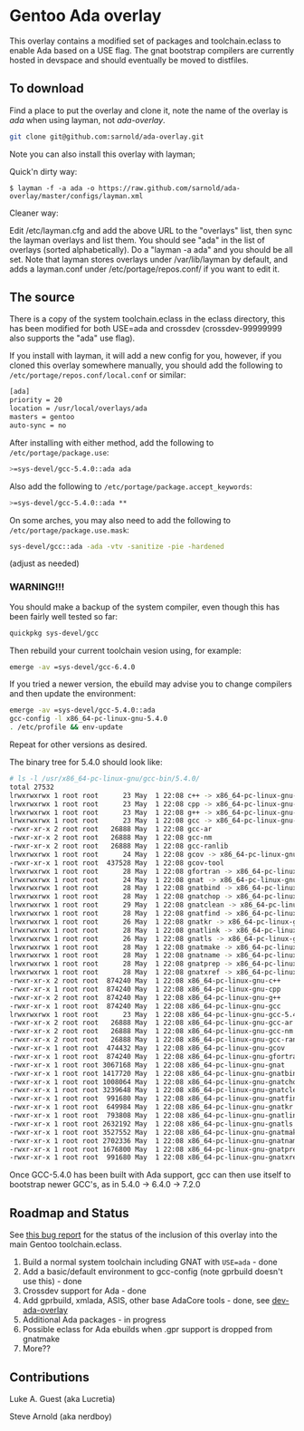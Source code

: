 # Gentoo Ada overlay

This overlay contains a modified set of packages and toolchain.eclass to enable
Ada based on a USE flag.  The gnat bootstrap compilers are currently hosted in
devspace and should eventually be moved to distfiles.

## To download

Find a place to put the overlay and clone it, note the name of the overlay is
*ada* when using layman, not *ada-overlay*.

```bash
git clone git@github.com:sarnold/ada-overlay.git
```

Note you can also install this overlay with layman;

Quick'n dirty way:

```
$ layman -f -a ada -o https://raw.github.com/sarnold/ada-overlay/master/configs/layman.xml
```

Cleaner way:

Edit /etc/layman.cfg and add the above URL to the "overlays" list, then sync
the layman overlays and list them.  You should see "ada" in the list of
overlays (sorted alphabetically).  Do a "layman -a ada" and you should be all
set.  Note that layman stores overlays under /var/lib/layman by default, and
adds a layman.conf under /etc/portage/repos.conf/ if you want to edit it.

## The source

There is a copy of the system toolchain.eclass in the eclass directory, this
has been modified for both USE=ada and crossdev (crossdev-99999999 also supports
the "ada" use flag).

If you install with layman, it will add a new config for you, however, if
you cloned this overlay somewhere manually, you should add the following to
```/etc/portage/repos.conf/local.conf``` or similar:

```bash
[ada]
priority = 20
location = /usr/local/overlays/ada
masters = gentoo
auto-sync = no
```

After installing with either method, add the following to
```/etc/portage/package.use```:

```bash
>=sys-devel/gcc-5.4.0::ada ada
```

Also add the following to ```/etc/portage/package.accept_keywords```:

```bash
>=sys-devel/gcc-5.4.0::ada **
```

On some arches, you may also need to add the following to
```/etc/portage/package.use.mask```:

```bash
sys-devel/gcc::ada -ada -vtv -sanitize -pie -hardened
```
(adjust as needed)

### WARNING!!!

You should make a backup of the system compiler, even though this has been
fairly well tested so far:

```bash
quickpkg sys-devel/gcc
```

Then rebuild your current toolchain vesion using, for example:

```bash
emerge -av =sys-devel/gcc-6.4.0
```

If you tried a newer version, the ebuild may advise you to change compilers
and then update the environment:

```bash
emerge -av =sys-devel/gcc-5.4.0::ada
gcc-config -l x86_64-pc-linux-gnu-5.4.0
. /etc/profile && env-update
```

Repeat for other versions as desired.

The binary tree for 5.4.0 should look like:

```bash
# ls -l /usr/x86_64-pc-linux-gnu/gcc-bin/5.4.0/
total 27532
lrwxrwxrwx 1 root root      23 May  1 22:08 c++ -> x86_64-pc-linux-gnu-c++
lrwxrwxrwx 1 root root      23 May  1 22:08 cpp -> x86_64-pc-linux-gnu-cpp
lrwxrwxrwx 1 root root      23 May  1 22:08 g++ -> x86_64-pc-linux-gnu-g++
lrwxrwxrwx 1 root root      23 May  1 22:08 gcc -> x86_64-pc-linux-gnu-gcc
-rwxr-xr-x 2 root root   26888 May  1 22:08 gcc-ar
-rwxr-xr-x 2 root root   26888 May  1 22:08 gcc-nm
-rwxr-xr-x 2 root root   26888 May  1 22:08 gcc-ranlib
lrwxrwxrwx 1 root root      24 May  1 22:08 gcov -> x86_64-pc-linux-gnu-gcov
-rwxr-xr-x 1 root root  437528 May  1 22:08 gcov-tool
lrwxrwxrwx 1 root root      28 May  1 22:08 gfortran -> x86_64-pc-linux-gnu-gfortran
lrwxrwxrwx 1 root root      24 May  1 22:08 gnat -> x86_64-pc-linux-gnu-gnat
lrwxrwxrwx 1 root root      28 May  1 22:08 gnatbind -> x86_64-pc-linux-gnu-gnatbind
lrwxrwxrwx 1 root root      28 May  1 22:08 gnatchop -> x86_64-pc-linux-gnu-gnatchop
lrwxrwxrwx 1 root root      29 May  1 22:08 gnatclean -> x86_64-pc-linux-gnu-gnatclean
lrwxrwxrwx 1 root root      28 May  1 22:08 gnatfind -> x86_64-pc-linux-gnu-gnatfind
lrwxrwxrwx 1 root root      26 May  1 22:08 gnatkr -> x86_64-pc-linux-gnu-gnatkr
lrwxrwxrwx 1 root root      28 May  1 22:08 gnatlink -> x86_64-pc-linux-gnu-gnatlink
lrwxrwxrwx 1 root root      26 May  1 22:08 gnatls -> x86_64-pc-linux-gnu-gnatls
lrwxrwxrwx 1 root root      28 May  1 22:08 gnatmake -> x86_64-pc-linux-gnu-gnatmake
lrwxrwxrwx 1 root root      28 May  1 22:08 gnatname -> x86_64-pc-linux-gnu-gnatname
lrwxrwxrwx 1 root root      28 May  1 22:08 gnatprep -> x86_64-pc-linux-gnu-gnatprep
lrwxrwxrwx 1 root root      28 May  1 22:08 gnatxref -> x86_64-pc-linux-gnu-gnatxref
-rwxr-xr-x 2 root root  874240 May  1 22:08 x86_64-pc-linux-gnu-c++
-rwxr-xr-x 1 root root  874240 May  1 22:08 x86_64-pc-linux-gnu-cpp
-rwxr-xr-x 2 root root  874240 May  1 22:08 x86_64-pc-linux-gnu-g++
-rwxr-xr-x 1 root root  874240 May  1 22:08 x86_64-pc-linux-gnu-gcc
lrwxrwxrwx 1 root root      23 May  1 22:08 x86_64-pc-linux-gnu-gcc-5.4.0 -> x86_64-pc-linux-gnu-gcc
-rwxr-xr-x 2 root root   26888 May  1 22:08 x86_64-pc-linux-gnu-gcc-ar
-rwxr-xr-x 2 root root   26888 May  1 22:08 x86_64-pc-linux-gnu-gcc-nm
-rwxr-xr-x 2 root root   26888 May  1 22:08 x86_64-pc-linux-gnu-gcc-ranlib
-rwxr-xr-x 1 root root  474432 May  1 22:08 x86_64-pc-linux-gnu-gcov
-rwxr-xr-x 1 root root  874240 May  1 22:08 x86_64-pc-linux-gnu-gfortran
-rwxr-xr-x 1 root root 3067168 May  1 22:08 x86_64-pc-linux-gnu-gnat
-rwxr-xr-x 1 root root 1417720 May  1 22:08 x86_64-pc-linux-gnu-gnatbind
-rwxr-xr-x 1 root root 1008064 May  1 22:08 x86_64-pc-linux-gnu-gnatchop
-rwxr-xr-x 1 root root 3239648 May  1 22:08 x86_64-pc-linux-gnu-gnatclean
-rwxr-xr-x 1 root root  991680 May  1 22:08 x86_64-pc-linux-gnu-gnatfind
-rwxr-xr-x 1 root root  649984 May  1 22:08 x86_64-pc-linux-gnu-gnatkr
-rwxr-xr-x 1 root root  793808 May  1 22:08 x86_64-pc-linux-gnu-gnatlink
-rwxr-xr-x 1 root root 2632192 May  1 22:08 x86_64-pc-linux-gnu-gnatls
-rwxr-xr-x 1 root root 3527552 May  1 22:08 x86_64-pc-linux-gnu-gnatmake
-rwxr-xr-x 1 root root 2702336 May  1 22:08 x86_64-pc-linux-gnu-gnatname
-rwxr-xr-x 1 root root 1676800 May  1 22:08 x86_64-pc-linux-gnu-gnatprep
-rwxr-xr-x 1 root root  991680 May  1 22:08 x86_64-pc-linux-gnu-gnatxref
```

Once GCC-5.4.0 has been built with Ada support, gcc can then use itself
to bootstrap newer GCC's, as in 5.4.0 -> 6.4.0 -> 7.2.0

## Roadmap and Status

See [this bug report](https://bugs.gentoo.org/show_bug.cgi?id=592060) for the
status of the inclusion of this overlay into the main Gentoo toolchain.eclass.


1. Build a normal system toolchain including GNAT with ```USE=ada``` - done
2. Add a basic/default environment to gcc-config (note gprbuild doesn't use this) - done
3. Crossdev support for Ada - done
4. Add gprbuild, xmlada, ASIS, other base AdaCore tools - done,
   see [dev-ada-overlay](https://github.com/sarnold/dev-ada-overlay)
5. Additional Ada packages - in progress
6. Possible eclass for Ada ebuilds when .gpr support is dropped from gnatmake
7. More??

## Contributions

Luke A. Guest (aka Lucretia)

Steve Arnold (aka nerdboy)


